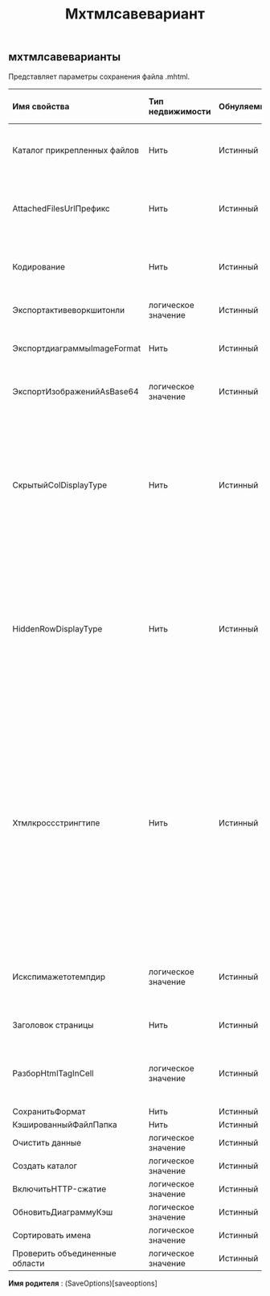 ﻿---
title: Мхтмлсавевариант
second_title: Aspose.Cells Cloud Documen
type: docs
url: /ru/specification/model/mhtmlsaveoptions/
description: "Aspose.Cells Спецификация облачной модели: MHtmlSaveOptions. Легко обрабатывайте Excel и другие документы электронных таблиц с помощью таких функций, как открытие, создание, редактирование, разделение, слияние, сравнение и преобразование."
weight: 50
---
## **мхтмлсавеварианты**

 Представляет параметры сохранения файла .mhtml.

| Имя свойства| Тип недвижимости| Обнуляемый| Только чтение| Значение по умолчанию| Описание|
|:- |:- |:- |:- |:- |:- |
| Каталог прикрепленных файлов| Нить| Истинный| ЛОЖЬ|| Каталог, в котором будут сохранены прикрепленные файлы. Только для сохранения в html-поток.|
| AttachedFilesUrlПрефикс| Нить| Истинный| ЛОЖЬ||Укажите префикс URL-адреса прикрепленных файлов, например изображения в html-файле. Только для сохранения в html-поток.|
| Кодирование| Нить| Истинный| ЛОЖЬ|| Если не установлено, используйте Encoding.UTF8 в качестве типа кодировки по умолчанию.|
| Экспортактивеворкшитонли| логическое значение| Истинный| ЛОЖЬ|| Указывает, экспортируется ли вся книга в файл html.|
| ЭкспортдиаграммыImageFormat| Нить| Истинный| ЛОЖЬ|| Получите или установите формат изображения диаграммы перед экспортом.|
| ЭкспортИзображенийAsBase64| логическое значение| Истинный| ЛОЖЬ|| Указывает, сохраняются ли изображения в формате Base64 в формате HTML, MHTML или EPUB.|
| СкрытыйColDisplayType| Нить| Истинный| ЛОЖЬ|| Скрытый столбец (ширина этого столбца равна 0) в Excel, прежде чем сохранить его в формате html, если HtmlHiddenColDisplayType имеет значение «Удалить», скрытый столбец не будет выводиться, если значение «Скрытый», столбец будет выводиться, но был скрыт, значение по умолчанию — «Скрытый».|
| HiddenRowDisplayType| Нить| Истинный| ЛОЖЬ||Скрытая строка (высота этой строки равна 0) в Excel, прежде чем сохранить ее в формате html, если HtmlHiddenRowDisplayType имеет значение «Удалить», скрытая строка не будет выводиться, если значение «Скрыто», строка будет выводиться, но был скрыт, значение по умолчанию — «Скрытый».|
| Хтмлкроссстрингтипе| Нить| Истинный| ЛОЖЬ|| Указывает, будет ли строка между ячейками отображаться так же, как MS Excel, при сохранении файла Excel в формате html. По умолчанию используется значение «По умолчанию», поэтому для строк, состоящих из нескольких ячеек, разница между HTML-файлами, созданными с помощью Aspose.Cells и MS Excel, невелика. Но производительность при создании больших HTML-файлов при установке значения Cross будет в несколько раз выше, чем при создании больших HTML-файлов. установив для него значение «По умолчанию» или «Fit2Cell».|
| Искспимажетотемпдир| логическое значение| Истинный| ЛОЖЬ|| Указывает, экспортируются ли файлы изображений во временный каталог. Только для сохранения в html-поток.|
| Заголовок страницы| Нить| Истинный| ЛОЖЬ||Заголовок html-страницы. Только для сохранения в html-поток.|
| РазборHtmlTagInCell| логическое значение| Истинный| ЛОЖЬ|| Анализировать HTML-тег в ячейке, например, как значение ячейки или как HTML-тег, по умолчанию установлено значение true.|
| СохранитьФормат| Нить| Истинный| ЛОЖЬ|||
| КэшированныйФайлПапка| Нить| Истинный| ЛОЖЬ|||
| Очистить данные| логическое значение| Истинный| ЛОЖЬ|||
| Создать каталог| логическое значение| Истинный| ЛОЖЬ|||
| ВключитьHTTP-сжатие| логическое значение| Истинный| ЛОЖЬ|||
| ОбновитьДиаграммуКэш| логическое значение| Истинный| ЛОЖЬ|||
|Сортировать имена| логическое значение| Истинный| ЛОЖЬ|||
| Проверить объединенные области| логическое значение| Истинный| ЛОЖЬ|||

**Имя родителя** : (SaveOptions)[saveoptions]